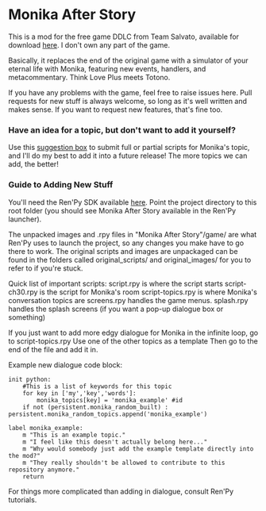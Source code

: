 # Monika After Story

This is a mod for the free game DDLC from Team Salvato, available for download [here](ddlc.moe). I don't own any part of the game.

Basically, it replaces the end of the original game with a simulator of your eternal life with Monika, featuring new events, handlers, and metacommentary. Think Love Plus meets Totono.

If you have any problems with the game, feel free to raise issues here. Pull requests for new stuff is always welcome, so long as it's well written and makes sense. If you want to request new features, that's fine too.

### Have an idea for a topic, but don't want to add it yourself?

Use this [suggestion box](http://freesuggestionbox.com/pub/dreoode) to submit full or partial scripts for Monika's topic, and I'll do my best to add it into a future release! The more topics we can add, the better!

 ### Guide to Adding New Stuff
  You'll need the Ren'Py SDK available [here](https://www.renpy.org/latest.html). Point the project directory to this root folder (you should see Monika After Story available in the Ren'Py launcher).

 The unpacked images and .rpy files in "Monika After Story"/game/ are what Ren'Py uses to launch the project, so any changes you make have to go there to work.
 The original scripts and images are unpackaged can be found in the folders called original_scripts/ and original_images/ for you to refer to if you're stuck.

Quick list of important scripts:
script.rpy is where the script starts
script-ch30.rpy is the script for Monika's room
script-topics.rpy is where Monika's conversation topics are
screens.rpy handles the game menus.
splash.rpy handles the splash screens (if you want a pop-up dialogue box or something)

If you just want to add more edgy dialogue for Monika in the infinite loop, go to script-topics.rpy
Use one of the other topics as a template
Then go to the end of the file and add it in.

Example new dialogue code block:
```
init python:
    #This is a list of keywords for this topic
    for key in ['my','key','words']:
        monika_topics[key] = 'monika_example' #id
    if not (persistent.monika_random_built) : persistent.monika_random_topics.append('monika_example')

label monika_example:
    m "This is an example topic."
    m "I feel like this doesn't actually belong here..."
    m "Why would somebody just add the example template directly into the mod?"
    m "They really shouldn't be allowed to contribute to this repository anymore."
    return
```

For things more complicated than adding in dialogue, consult Ren'Py tutorials.
